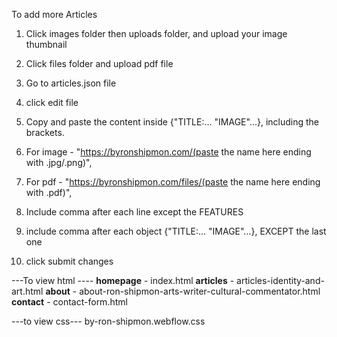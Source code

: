 To add more Articles

1.  Click images folder then uploads folder, and upload your image thumbnail
2. Click files folder and upload pdf file 

3. Go to articles.json file
4. click edit file
5. Copy and paste the content inside {"TITLE:... "IMAGE"...}, including the brackets. 
6. For image - "https://byronshipmon.com/(paste the name here ending with .jpg/.png)",
7. For pdf - "https://byronshipmon.com/files/(paste the name here ending with .pdf)",
8. Include comma after each line except the FEATURES
9. include comma after each object {"TITLE:... "IMAGE"...}, EXCEPT the last one
10. click submit changes


 ---To view html ----
**homepage** - index.html 
**articles** - articles-identity-and-art.html
**about** - about-ron-shipmon-arts-writer-cultural-commentator.html
**contact** - contact-form.html

---to view css---
by-ron-shipmon.webflow.css
